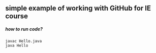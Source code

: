 ## simple example of working with GitHub for IE course

##### how to run code?

```
javac Hello.java
java Hello
```

